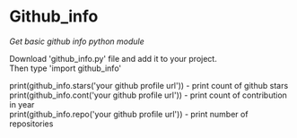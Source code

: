 # Github_info
*Get basic github info python module*

Download 'github_info.py' file and add it to your project.<br/>
Then type 'import github_info'

print(github_info.stars('your github profile url')) - print count of github stars <br/>
print(github_info.cont('your github profile url')) - print count of contribution in year<br/>
print(github_info.repo('your github profile url')) - print number of repositories<br/>
